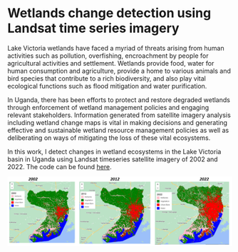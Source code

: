 # Wetlands change detection using Landsat time series imagery

Lake Victoria wetlands have faced a myriad of threats arising from human activities such as pollution, overfishing, encroachment by people for agricultural activities and settlement. Wetlands provide food, water for human consumption and agriculture, provide a home to various animals and bird species that contribute to a rich biodiversity, and also play vital ecological functions such as flood mitigation and water purification.

In Uganda, there has been efforts to protect and restore degraded wetlands through enforcement of wetland management policies and engaging relevant stakeholders. Information generated from satellite imagery analysis including wetland change maps is vital in making decisions and generating effective and sustainable wetland resource management policies as well as deliberating on ways of mitigating the loss of these vital ecosystems.

In this work, I detect changes in wetland ecosystems in the Lake Victoria basin in Uganda using Landsat timeseries satellite imagery of 2002 and 2022. The code can be found [here](https://code.earthengine.google.com/f274c98dd9d166353362b1d6749f6045).



![images/classified.PNG](images/classified.PNG)
